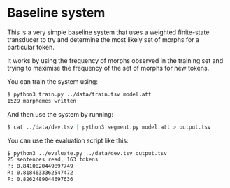 # Baseline system

This is a very simple baseline system that uses a weighted finite-state transducer to try and determine
the most likely set of morphs for a particular token.

It works by using the frequency of morphs observed in the training set and trying to maximise the frequency 
of the set of morphs for new tokens.

You can train the system using:

```bash
$ python3 train.py ../data/train.tsv model.att
1529 morphemes written
```

And then use the system by running:

```bash
$ cat ../data/dev.tsv | python3 segment.py model.att > output.tsv
```

You can use the evaluation script like this:

```bash
$ python3 ../evaluate.py ../data/dev.tsv output.tsv 
25 sentences read, 163 tokens
P: 0.8410020449897749
R: 0.8184633362547472
F: 0.8262489044697636
```
